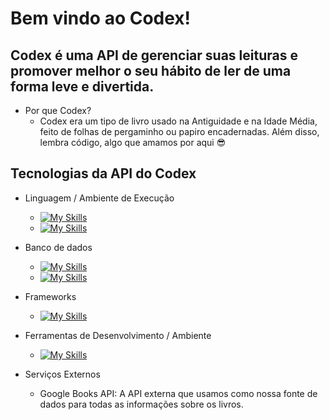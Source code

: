 # Bem vindo ao Codex! <br>
## Codex é uma API de gerenciar suas leituras e promover melhor o seu hábito de ler de uma forma leve e divertida. <br>

- Por que Codex?  
  - Codex era um tipo de livro usado na Antiguidade e na Idade Média, feito de folhas de pergaminho ou papiro encadernadas. Além disso, lembra código, algo que amamos por aqui 😎 <br>

## Tecnologias da API do Codex

- Linguagem / Ambiente de Execução  
  - [![My Skills](https://skillicons.dev/icons?i=js)](https://skillicons.dev)  
  - [![My Skills](https://skillicons.dev/icons?i=nodejs)](https://skillicons.dev)  

- Banco de dados  
  - [![My Skills](https://skillicons.dev/icons?i=postgres)](https://skillicons.dev)  
  - [![My Skills](https://skillicons.dev/icons?i=prisma)](https://skillicons.dev)  

- Frameworks  
  - [![My Skills](https://skillicons.dev/icons?i=express)](https://skillicons.dev)  

- Ferramentas de Desenvolvimento / Ambiente  
  - [![My Skills](https://skillicons.dev/icons?i=docker)](https://skillicons.dev)  

- Serviços Externos  
  - Google Books API: A API externa que usamos como nossa fonte de dados para todas as informações sobre os livros. <br>
